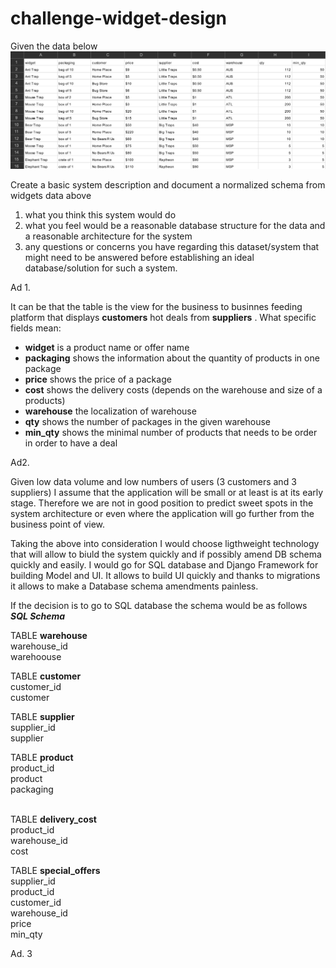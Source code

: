 # challenge-widget-design

Given the data below
![](img/widgets_data.png)

Create a basic system description and document a normalized schema from widgets data above
1) what you think this system would do 
2) what you feel would be a reasonable database structure for the data and a reasonable architecture for the system 
3) any questions or concerns you have regarding this dataset/system that might need to be answered before establishing an ideal database/solution for such a system.

Ad 1. 

It can be that the table is the view for the business to businnes feeding platform that displays **customers** hot deals from **suppliers** .
What specific fields mean:
- **widget** is a product name or offer name
- **packaging** shows the information about the quantity of products in one package
- **price** shows the price of a package
- **cost** shows the delivery costs (depends on the warehouse and size of a products)
- **warehouse** the localization of warehouse 
- **qty** shows the number of packages in the given warehouse
- **min_qty** shows the minimal number of products that needs to be order in order to have a deal 


Ad2. 

Given low data volume and low numbers of users (3 customers and 3 suppliers) I assume that the application will be small or at least is at its early stage.
Therefore we are not in good position to predict sweet spots in the system architecture or even where the application will go further from the business point of view.

Taking the above into consideration I would choose ligthweight technology that will allow to biuld the system quickly and if possibly amend DB schema quickly and easily.
I would go for SQL database and Django Framework for building Model and UI. It allows to build UI quickly and thanks to migrations it allows to make a Database schema 
amendments painless.


If the decision is to go to SQL database the schema would be as follows<br>
**_SQL Schema_**

TABLE **warehouse**<br>
warehouse_id<br>
warehoouse<br>

TABLE **customer**<br>
customer_id<br>
customer<br>

TABLE **supplier**<br>
supplier_id<br>
supplier<br>

TABLE **product**<br>
product_id<br>
product<br>
packaging<br>
<br>

TABLE **delivery_cost**<br>
product_id<br>
warehouse_id<br>
cost<br>

TABLE **special_offers**<br>
supplier_id<br>
product_id<br>
customer_id<br>
warehouse_id<br>
price<br>
min_qty<br>



Ad. 3 

